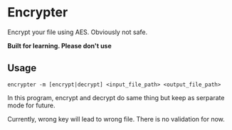 # Encrypter

Encrypt your file using AES. Obviously not safe.


**Built for learning. Please don't use**


## Usage

`encrypter -m [encrypt|decrypt] <input_file_path> <output_file_path>`


In this program, encrypt and decrypt do same thing but keep as serparate mode for future.

Currently, wrong key will lead to wrong file. There is no validation for now.